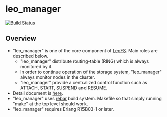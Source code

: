 leo_manager
===========

[![Build Status](https://secure.travis-ci.org/leo-project/leo_manager.png?branch=master)](http://travis-ci.org/leo-project/leo_manager)

Overview
--------

* "leo_manager" is one of the core component of [LeoFS](https://github.com/leo-project/leofs). Main roles are described below.
  * "leo_manager" distribute routing-table (RING) which is always monitored by it.
  * In order to continue operation of the storage system, "leo_manager" always monitor nodes in the cluster.
  * "leo_manager" provide a centralized control function such as ATTACH, START, SUSPEND and RESUME.
*  Detail document is [here](http://www.leofs.org/docs/).
* "leo_manager" uses [rebar](https://github.com/rebar/rebar) build system. Makefile so that simply running "make" at the top level should work.
* "leo_manager" requires Erlang R15B03-1 or later.
